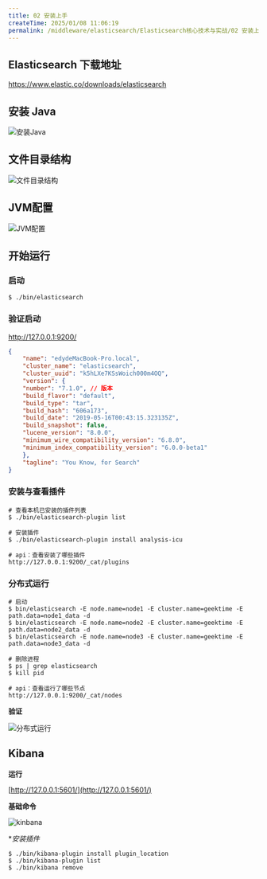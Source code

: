 ```yaml
---
title: 02 安装上手
createTime: 2025/01/08 11:06:19
permalink: /middleware/elasticsearch/Elasticsearch核心技术与实战/02 安装上手/
---
```


## Elasticsearch 下载地址

https://www.elastic.co/downloads/elasticsearch

## 安装 Java

![安装Java](/images/middleware/redis/elasticsearch/02/安装Java.png)

## 文件目录结构

![文件目录结构](/images/middleware/redis/elasticsearch/02/文件目录结构.png)

## JVM配置

![JVM配置](/images/middleware/redis/elasticsearch/02/JVM配置.png)

## 开始运行

### 启动

```
$ ./bin/elasticsearch

```

### 验证启动

http://127.0.0.1:9200/

```json
{
    "name": "edydeMacBook-Pro.local",
    "cluster_name": "elasticsearch",
    "cluster_uuid": "k5hLXe7KSsWoich000m4OQ",
    "version": {
    "number": "7.1.0", // 版本
    "build_flavor": "default",
    "build_type": "tar",
    "build_hash": "606a173",
    "build_date": "2019-05-16T00:43:15.323135Z",
    "build_snapshot": false,
    "lucene_version": "8.0.0",
    "minimum_wire_compatibility_version": "6.8.0",
    "minimum_index_compatibility_version": "6.0.0-beta1"
    },
    "tagline": "You Know, for Search"
}
```

### 安装与查看插件

```shell
# 查看本机已安装的插件列表
$ ./bin/elasticsearch-plugin list

# 安装插件
$ ./bin/elasticsearch-plugin install analysis-icu

# api：查看安装了哪些插件
http://127.0.0.1:9200/_cat/plugins
```

### 分布式运行

```shell
# 启动
$ bin/elasticsearch -E node.name=node1 -E cluster.name=geektime -E path.data=node1_data -d
$ bin/elasticsearch -E node.name=node2 -E cluster.name=geektime -E path.data=node2_data -d
$ bin/elasticsearch -E node.name=node3 -E cluster.name=geektime -E path.data=node3_data -d

# 删除进程
$ ps | grep elasticsearch
$ kill pid

# api：查看运行了哪些节点
http://127.0.0.1:9200/_cat/nodes
```

**验证**

![分布式运行](/images/middleware/redis/elasticsearch/02/分布式运行.png)

## Kibana

**运行**

[http://127.0.0.1:5601/](http://127.0.0.1:5601/)

**基础命令**

![kinbana](/images/middleware/redis/elasticsearch/02/kinbana.png)

**安装插件*

```
$ ./bin/kibana-plugin install plugin_location
$ ./bin/kibana-plugin list
$ ./bin/kibana remove
```